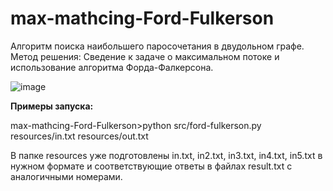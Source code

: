 # max-mathcing-Ford-Fulkerson
Алгоритм поиска наибольшего паросочетания в двудольном графе.
Метод решения: Сведение к задаче о максимальном потоке и использование алгоритма Форда-Фалкерсона.

![image](https://user-images.githubusercontent.com/69012433/224957280-960a7890-2ac0-4498-8f96-5bb813fd500a.png)

**Примеры запуска:**

max-mathcing-Ford-Fulkerson>python src/ford-fulkerson.py resources/in.txt resources/out.txt

В папке resources уже подготовлены in.txt, in2.txt, in3.txt, in4.txt, in5.txt в нужном формате 
и соответствующие ответы в файлах result.txt с аналогичными номерами.
